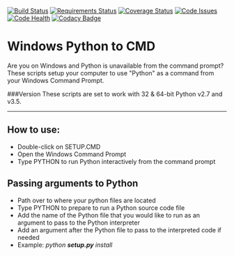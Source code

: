 [![Build Status](https://travis-ci.org/genome21/Win-Python2Cmd.svg?branch=master)](https://travis-ci.org/genome21/Win-Python2Cmd)
[![Requirements Status](https://requires.io/github/genome21/Win-Python2Cmd/requirements.svg?branch=master)](https://requires.io/github/genome21/Win-Python2Cmd/requirements/?branch=master)
[![Coverage Status](https://coveralls.io/repos/github/genome21/Win-Python2Cmd/badge.svg?branch=master)](https://coveralls.io/github/genome21/Win-Python2Cmd?branch=master)
[![Code Issues](https://www.quantifiedcode.com/api/v1/project/ba78f1532fc8400d8c3553d9a9e7e38c/badge.svg)](https://www.quantifiedcode.com/app/project/ba78f1532fc8400d8c3553d9a9e7e38c)
[![Code Health](https://landscape.io/github/genome21/Win-Python2Cmd/master/landscape.svg?style=flat)](https://landscape.io/github/genome21/Win-Python2Cmd/master)
[![Codacy Badge](https://api.codacy.com/project/badge/grade/881caa3f903a43d7936a4b978a53ffb1)](https://www.codacy.com/app/thecainvestors/Win-Python2Cmd)

# Windows Python to CMD

Are you on Windows and Python is unavailable from the command prompt?  These scripts setup your computer to use "Python" as a command from your Windows Command Prompt.

###Version
These scripts are set to work with 32 & 64-bit Python v2.7 and v3.5.
<hr>

## How to use:

* Double-click on SETUP.CMD
* Open the Windows Command Prompt
* Type PYTHON to run Python interactively from the command prompt

## Passing arguments to Python

* Path over to where your python files are located
* Type PYTHON to prepare to run a Python source code file
* Add the name of the Python file that you would like to run as an argument to pass to the Python interpreter
* Add an argument after the Python file to pass to the interpreted code if needed
* Example: <i>python <b>setup.py</b> install</i>